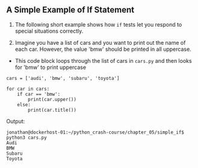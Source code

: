 ## A Simple Example of If Statement

1. The following short example shows how `if` tests let you respond to special situations correctly.

2. Imagine you have a list of cars and you want to print out the name of each car. However, the value 'bmw' should be printed in all uppercase.

- This code block loops through the list of cars in `cars.py` and then looks for 'bmw' to print uppercase

```
cars = ['audi', 'bmw', 'subaru', 'toyota']

for car in cars:
    if car == 'bmw':
        print(car.upper())
    else:
        print(car.title())
```

Output:

```
jonathan@dockerhost-01:~/python_crash-course/chapter_05/simple_if$ python3 cars.py
Audi
BMW
Subaru
Toyota
```